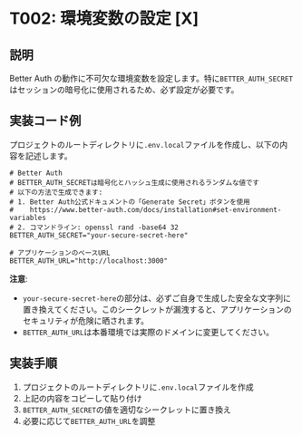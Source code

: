 # T002: 環境変数の設定 [X]

## 説明

Better Auth の動作に不可欠な環境変数を設定します。特に`BETTER_AUTH_SECRET`はセッションの暗号化に使用されるため、必ず設定が必要です。

## 実装コード例

プロジェクトのルートディレクトリに`.env.local`ファイルを作成し、以下の内容を記述します。

```env:.env.local
# Better Auth
# BETTER_AUTH_SECRETは暗号化とハッシュ生成に使用されるランダムな値です
# 以下の方法で生成できます:
# 1. Better Auth公式ドキュメントの「Generate Secret」ボタンを使用
#    https://www.better-auth.com/docs/installation#set-environment-variables
# 2. コマンドライン: openssl rand -base64 32
BETTER_AUTH_SECRET="your-secure-secret-here"

# アプリケーションのベースURL
BETTER_AUTH_URL="http://localhost:3000"
```

**注意**:

- `your-secure-secret-here`の部分は、必ずご自身で生成した安全な文字列に置き換えてください。このシークレットが漏洩すると、アプリケーションのセキュリティが危険に晒されます。
- `BETTER_AUTH_URL`は本番環境では実際のドメインに変更してください。

## 実装手順

1. プロジェクトのルートディレクトリに`.env.local`ファイルを作成
2. 上記の内容をコピーして貼り付け
3. `BETTER_AUTH_SECRET`の値を適切なシークレットに置き換え
4. 必要に応じて`BETTER_AUTH_URL`を調整
